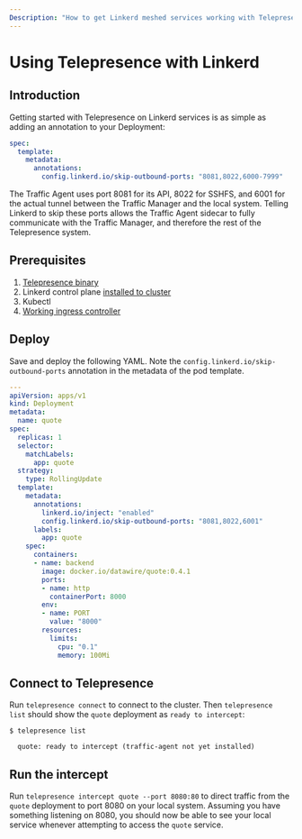 ```yaml
---
Description: "How to get Linkerd meshed services working with Telepresence"
---
```


# Using Telepresence with Linkerd

## Introduction
Getting started with Telepresence on Linkerd services is as simple as adding an annotation to your Deployment:

```yaml
spec:
  template:
    metadata:
      annotations:
        config.linkerd.io/skip-outbound-ports: "8081,8022,6000-7999"
```

The Traffic Agent uses port 8081 for its API, 8022 for SSHFS, and 6001 for the actual tunnel between the Traffic Manager and the local system.  Telling Linkerd to skip these ports allows the Traffic Agent sidecar to fully communicate with the Traffic Manager, and therefore the rest of the Telepresence system.

## Prerequisites
1. [Telepresence binary](../../install)
2. Linkerd control plane [installed to cluster](https://linkerd.io/2.10/tasks/install/)
3. Kubectl
4. [Working ingress controller](https://www.getambassador.io/docs/edge-stack/latest/howtos/linkerd2)

## Deploy
Save and deploy the following YAML. Note the `config.linkerd.io/skip-outbound-ports` annotation in the metadata of the pod template.

```yaml
---
apiVersion: apps/v1
kind: Deployment
metadata:
  name: quote
spec:
  replicas: 1
  selector:
    matchLabels:
      app: quote
  strategy:
    type: RollingUpdate
  template:
    metadata:
      annotations:
        linkerd.io/inject: "enabled"
        config.linkerd.io/skip-outbound-ports: "8081,8022,6001"
      labels:
        app: quote
    spec:
      containers:
      - name: backend
        image: docker.io/datawire/quote:0.4.1
        ports:
        - name: http
          containerPort: 8000
        env:
        - name: PORT
          value: "8000"
        resources:
          limits:
            cpu: "0.1"
            memory: 100Mi
```

## Connect to Telepresence
Run `telepresence connect` to connect to the cluster.  Then `telepresence list` should show the `quote` deployment as `ready to intercept`:

```
$ telepresence list

  quote: ready to intercept (traffic-agent not yet installed)
```

## Run the intercept
Run `telepresence intercept quote --port 8080:80` to direct traffic from the `quote` deployment to port 8080 on your local system.  Assuming you have something listening on 8080, you should now be able to see your local service whenever attempting to access the `quote` service.

